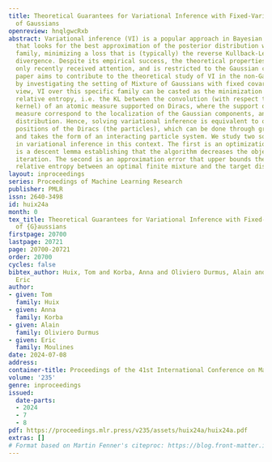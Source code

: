 ```yaml
---
title: Theoretical Guarantees for Variational Inference with Fixed-Variance Mixture
  of Gaussians
openreview: hnqlgwcRxb
abstract: Variational inference (VI) is a popular approach in Bayesian inference,
  that looks for the best approximation of the posterior distribution within a parametric
  family, minimizing a loss that is (typically) the reverse Kullback-Leibler (KL)
  divergence. Despite its empirical success, the theoretical properties of VI have
  only recently received attention, and is restricted to the Gaussian case. This research
  paper aims to contribute to the theoretical study of VI in the non-Gaussian case
  by investigating the setting of Mixture of Gaussians with fixed covariance. In this
  view, VI over this specific family can be casted as the minimization of a Mollified
  relative entropy, i.e. the KL between the convolution (with respect to a Gaussian
  kernel) of an atomic measure supported on Diracs, where the support of the atomic
  measure correspond to the localization of the Gaussian components, and the target
  distribution. Hence, solving variational inference is equivalent to optimizing the
  positions of the Diracs (the particles), which can be done through gradient descent
  and takes the form of an interacting particle system. We study two sources of error
  in variational inference in this context. The first is an optimization result that
  is a descent lemma establishing that the algorithm decreases the objective at each
  iteration. The second is an approximation error that upper bounds the mollified
  relative entropy between an optimal finite mixture and the target distribution.
layout: inproceedings
series: Proceedings of Machine Learning Research
publisher: PMLR
issn: 2640-3498
id: huix24a
month: 0
tex_title: Theoretical Guarantees for Variational Inference with Fixed-Variance Mixture
  of {G}aussians
firstpage: 20700
lastpage: 20721
page: 20700-20721
order: 20700
cycles: false
bibtex_author: Huix, Tom and Korba, Anna and Oliviero Durmus, Alain and Moulines,
  Eric
author:
- given: Tom
  family: Huix
- given: Anna
  family: Korba
- given: Alain
  family: Oliviero Durmus
- given: Eric
  family: Moulines
date: 2024-07-08
address:
container-title: Proceedings of the 41st International Conference on Machine Learning
volume: '235'
genre: inproceedings
issued:
  date-parts:
  - 2024
  - 7
  - 8
pdf: https://proceedings.mlr.press/v235/assets/huix24a/huix24a.pdf
extras: []
# Format based on Martin Fenner's citeproc: https://blog.front-matter.io/posts/citeproc-yaml-for-bibliographies/
---
```

